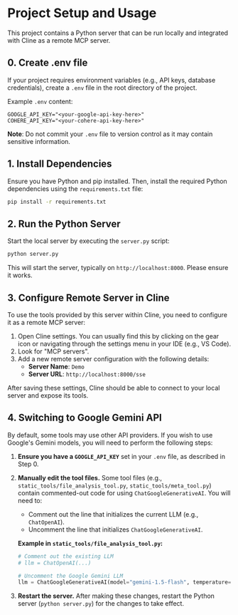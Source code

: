 # Project Setup and Usage

This project contains a Python server that can be run locally and integrated with Cline as a remote MCP server.

## 0. Create .env file

If your project requires environment variables (e.g., API keys, database credentials), create a `.env` file in the root directory of the project.

Example `.env` content:

```
GOOGLE_API_KEY="<your-google-api-key-here>"
COHERE_API_KEY="<your-cohere-api-key-here>"
```

**Note**: Do not commit your `.env` file to version control as it may contain sensitive information.

## 1. Install Dependencies

Ensure you have Python and pip installed. Then, install the required Python dependencies using the `requirements.txt` file:

```bash
pip install -r requirements.txt
```

## 2. Run the Python Server

Start the local server by executing the `server.py` script:

```bash
python server.py
```

This will start the server, typically on `http://localhost:8000`. Please ensure it works.

## 3. Configure Remote Server in Cline

To use the tools provided by this server within Cline, you need to configure it as a remote MCP server:

1.  Open Cline settings. You can usually find this by clicking on the gear icon or navigating through the settings menu in your IDE (e.g., VS Code).
2.  Look for "MCP servers".
3.  Add a new remote server configuration with the following details:
    *   **Server Name**: `Demo`
    *   **Server URL**: `http://localhost:8000/sse`

After saving these settings, Cline should be able to connect to your local server and expose its tools.

## 4. Switching to Google Gemini API

By default, some tools may use other API providers. If you wish to use Google's Gemini models, you will need to perform the following steps:

1.  **Ensure you have a `GOOGLE_API_KEY`** set in your `.env` file, as described in Step 0.
2.  **Manually edit the tool files.** Some tool files (e.g., `static_tools/file_analysis_tool.py`, `static_tools/meta_tool.py`) contain commented-out code for using `ChatGoogleGenerativeAI`. You will need to:
    *   Comment out the line that initializes the current LLM (e.g., `ChatOpenAI`).
    *   Uncomment the line that initializes `ChatGoogleGenerativeAI`.

    **Example in `static_tools/file_analysis_tool.py`:**

    ```python
    # Comment out the existing LLM
    # llm = ChatOpenAI(...)

    # Uncomment the Google Gemini LLM
    llm = ChatGoogleGenerativeAI(model="gemini-1.5-flash", temperature=0, google_api_key=GOOGLE_API_KEY)
    ```
3.  **Restart the server.** After making these changes, restart the Python server (`python server.py`) for the changes to take effect.
